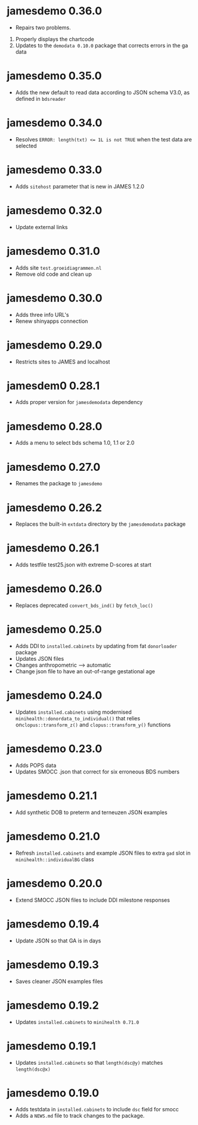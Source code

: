 # jamesdemo 0.36.0

- Repairs two problems. 

1. Properly displays the chartcode
2. Updates to the `demodata 0.10.0` package that corrects errors in the ga data

# jamesdemo 0.35.0

- Adds the new default to read data according to JSON schema V3.0, as defined in `bdsreader`

# jamesdemo 0.34.0

- Resolves `ERROR: length(txt) <= 1L is not TRUE` when the test data are selected

# jamesdemo 0.33.0

- Adds `sitehost` parameter that is new in JAMES 1.2.0

# jamesdemo 0.32.0

- Update external links

# jamesdemo 0.31.0

- Adds site `test.groeidiagrammen.nl`
- Remove old code and clean up

# jamesdemo 0.30.0

- Adds three info URL's
- Renew shinyapps connection

# jamesdemo 0.29.0

- Restricts sites to JAMES and localhost

# jamesdem0 0.28.1

- Adds proper version for `jamesdemodata` dependency

# jamesdemo 0.28.0

* Adds a menu to select bds schema 1.0, 1.1 or 2.0

# jamesdemo 0.27.0

* Renames the package to `jamesdemo`

# jamesdemo 0.26.2

* Replaces the built-in `extdata` directory by the `jamesdemodata` package

# jamesdemo 0.26.1

* Adds testfile test25.json with extreme D-scores at start

# jamesdemo 0.26.0

* Replaces deprecated `convert_bds_ind()` by `fetch_loc()`

# jamesdemo 0.25.0

* Adds DDI to `installed.cabinets` by updating from fat `donorloader` package
* Updates JSON files
* Changes anthropometric --> automatic
* Change json file to have an out-of-range gestational age

# jamesdemo 0.24.0

* Updates `installed.cabinets` using modernised `minihealth::donordata_to_individual()` 
that relies on`clopus::transform_z()` and `clopus::transform_y()` functions 

# jamesdemo 0.23.0

* Adds POPS data
* Updates SMOCC .json that correct for six erroneous BDS numbers

# jamesdemo 0.21.1 

* Add synthetic DOB to preterm and terneuzen JSON examples

# jamesdemo 0.21.0

* Refresh `installed.cabinets` and example JSON files to extra `gad` slot in `minihealth::individualBG` class

# jamesdemo 0.20.0

* Extend SMOCC JSON files to include DDI milestone responses

# jamesdemo 0.19.4

* Update JSON so that GA is in days

# jamesdemo 0.19.3

* Saves cleaner JSON examples files

# jamesdemo 0.19.2

* Updates `installed.cabinets` to `minihealth 0.71.0`

# jamesdemo 0.19.1

* Updates `installed.cabinets` so that `length(dsc@y)` matches `length(dsc@x)` 

# jamesdemo 0.19.0

* Adds testdata in `installed.cabinets` to include `dsc` field for smocc
* Adds a `NEWS.md` file to track changes to the package.
